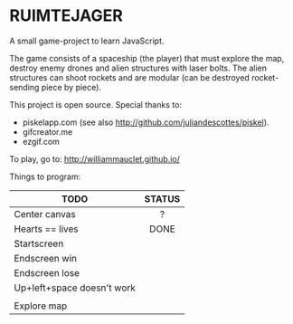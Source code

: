 # RUIMTEJAGER

A small game-project to learn JavaScript.

The game consists of a spaceship (the player) that must explore the map, 
destroy enemy drones and alien structures with laser bolts. The alien 
structures can shoot rockets and are modular (can be destroyed rocket-
sending piece by piece). 

This project is open source. Special thanks to:
- piskelapp.com (see also http://github.com/juliandescottes/piskel). 
- gifcreator.me
- ezgif.com

To play, go to: http://williammauclet.github.io/

Things to program:


|          TODO			|	STATUS	|
| ---------------------------|:--------------:| 
| Center canvas			|	?		|
| Hearts == lives			|	DONE		|
| Startscreen			|			|
| Endscreen win			|			|
| Endscreen lose			|			|
| Up+left+space doesn't work	|			|
| 					|			|
| Explore map			|			|



	
